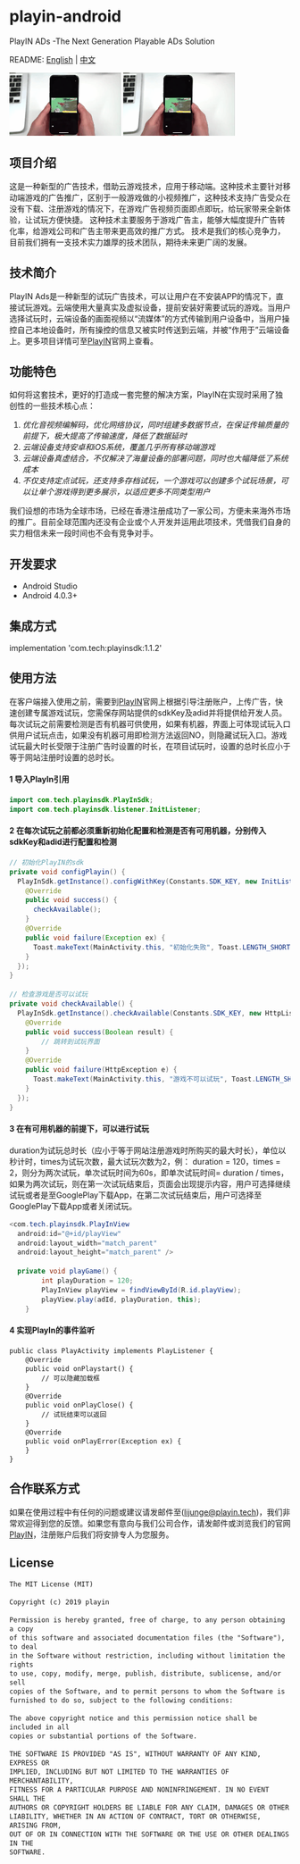 # playin-android

PlayIN ADs -The Next Generation Playable ADs Solution

README: [English](https://github.com/playinads/playin-android) | [中文](https://github.com/playinads/playin-android/blob/master/README_中文.md)


![image](https://github.com/lijunge/PlayINDemo/raw/master/PlayIn_1.gif) ![image](https://github.com/lijunge/PlayINDemo/raw/master/PlayIn_2.gif)

## 项目介绍
这是一种新型的广告技术，借助云游戏技术，应用于移动端。这种技术主要针对移动端游戏的广告推广，区别于一般游戏做的小视频推广，这种技术支持广告受众在没有下载、注册游戏的情况下，在游戏广告视频页面即点即玩，给玩家带来全新体验，让试玩方便快捷。
这种技术主要服务于游戏广告主，能够大幅度提升广告转化率，给游戏公司和广告主带来更高效的推广方式。
技术是我们的核心竞争力，目前我们拥有一支技术实力雄厚的技术团队，期待未来更广阔的发展。
## 技术简介
PlayIN Ads是一种新型的试玩广告技术，可以让用户在不安装APP的情况下，直接试玩游戏。云端使用大量真实及虚拟设备，提前安装好需要试玩的游戏。当用户选择试玩时，云端设备的画面视频以“流媒体”的方式传输到用户设备中，当用户操控自己本地设备时，所有操控的信息又被实时传送到云端，并被“作用于”云端设备上。更多项目详情可至[PlayIN](https://playinads.com)官网上查看。

## 功能特色
如何将这套技术，更好的打造成一套完整的解决方案，PlayIN在实现时采用了独创性的一些技术核心点：
1. *优化音视频编解码，优化网络协议，同时组建多数据节点，在保证传输质量的前提下，极大提高了传输速度，降低了数据延时*
2. *云端设备支持安卓和iOS系统，覆盖几乎所有移动端游戏*
3. *云端设备真虚结合，不仅解决了海量设备的部署问题，同时也大幅降低了系统成本*
4. *不仅支持定点试玩，还支持多存档试玩，一个游戏可以创建多个试玩场景，可以让单个游戏得到更多展示，以适应更多不同类型用户*

我们设想的市场为全球市场，已经在香港注册成功了一家公司，方便未来海外市场的推广。目前全球范围内还没有企业或个人开发并运用此项技术，凭借我们自身的实力相信未来一段时间也不会有竞争对手。

## 开发要求

* Android Studio
* Android 4.0.3+

## 集成方式

implementation 'com.tech:playinsdk:1.1.2'

## 使用方法

在客户端接入使用之前，需要到[PlayIN](https://playinads.com)官网上根据引导注册账户，上传广告，快速创建专属游戏试玩，您需保存网站提供的sdkKey及adid并将提供给开发人员。
每次试玩之前需要检测是否有机器可供使用，如果有机器，界面上可体现试玩入口供用户试玩点击，如果没有机器可用即检测方法返回NO，则隐藏试玩入口。游戏试玩最大时长受限于注册广告时设置的时长，在项目试玩时，设置的总时长应小于等于网站注册时设置的总时长。

#### 1 导入PlayIn引用
```java
import com.tech.playinsdk.PlayInSdk;
import com.tech.playinsdk.listener.InitListener;
```
#### 2 在每次试玩之前都必须重新初始化配置和检测是否有可用机器，分别传入sdkKey和adid进行配置和检测
```java
// 初始化PlayIN的sdk
private void configPlayin() {
  PlayInSdk.getInstance().configWithKey(Constants.SDK_KEY, new InitListener() {
    @Override
    public void success() {
      checkAvailable();
    }
    @Override
    public void failure(Exception ex) {
      Toast.makeText(MainActivity.this, "初始化失败", Toast.LENGTH_SHORT).show();
    }
  });
}

// 检查游戏是否可以试玩
private void checkAvailable() {
  PlayInSdk.getInstance().checkAvailable(Constants.SDK_KEY, new HttpListener<Boolean>() {
    @Override
    public void success(Boolean result) {
     	// 跳转到试玩界面
    }
    @Override
    public void failure(HttpException e) {
      Toast.makeText(MainActivity.this, "游戏不可以试玩", Toast.LENGTH_SHORT).show();
    }
  });
}
```
#### 3 在有可用机器的前提下，可以进行试玩

duration为试玩总时长（应小于等于网站注册游戏时所购买的最大时长），单位以秒计时，times为试玩次数，最大试玩次数为2，例： duration = 120，times = 2，则分为两次试玩，单次试玩时间为60s，即单次试玩时间= duration / times，如果为两次试玩，则在第一次试玩结束后，页面会出现提示内容，用户可选择继续试玩或者是至GooglePlay下载App，在第二次试玩结束后，用户可选择至GooglePlay下载App或者关闭试玩。
```java
<com.tech.playinsdk.PlayInView
  android:id="@+id/playView"
  android:layout_width="match_parent"
  android:layout_height="match_parent" />

  private void playGame() {
        int playDuration = 120;
        PlayInView playView = findViewById(R.id.playView);
        playView.play(adId, playDuration, this);
    }
```
#### 4 实现PlayIn的事件监听
```objc
public class PlayActivity implements PlayListener {
    @Override
    public void onPlaystart() {
        // 可以隐藏加载框
    }
    @Override
    public void onPlayClose() {
        // 试玩结束可以返回
    }
    @Override
    public void onPlayError(Exception ex) {
    }
}
```
## 合作联系方式

如果在使用过程中有任何的问题或建议请发邮件至(lijunge@playin.tech)，我们非常欢迎得到您的反馈。如果您有意向与我们公司合作，请发邮件或浏览我们的官网[PlayIN](https://playinads.com)，注册账户后我们将安排专人为您服务。

## License
```
The MIT License (MIT)

Copyright (c) 2019 playin

Permission is hereby granted, free of charge, to any person obtaining a copy
of this software and associated documentation files (the "Software"), to deal
in the Software without restriction, including without limitation the rights
to use, copy, modify, merge, publish, distribute, sublicense, and/or sell
copies of the Software, and to permit persons to whom the Software is
furnished to do so, subject to the following conditions:

The above copyright notice and this permission notice shall be included in all
copies or substantial portions of the Software.

THE SOFTWARE IS PROVIDED "AS IS", WITHOUT WARRANTY OF ANY KIND, EXPRESS OR
IMPLIED, INCLUDING BUT NOT LIMITED TO THE WARRANTIES OF MERCHANTABILITY,
FITNESS FOR A PARTICULAR PURPOSE AND NONINFRINGEMENT. IN NO EVENT SHALL THE
AUTHORS OR COPYRIGHT HOLDERS BE LIABLE FOR ANY CLAIM, DAMAGES OR OTHER
LIABILITY, WHETHER IN AN ACTION OF CONTRACT, TORT OR OTHERWISE, ARISING FROM,
OUT OF OR IN CONNECTION WITH THE SOFTWARE OR THE USE OR OTHER DEALINGS IN THE
SOFTWARE.
```
